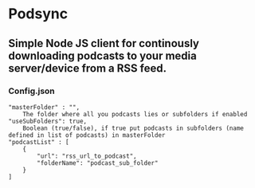 # Podsync
Simple Node JS client for continously downloading podcasts to your media server/device from a RSS feed.
---
### Config.json
    "masterFolder" : "",
        The folder where all you podcasts lies or subfolders if enabled
    "useSubFolders": true,
        Boolean (true/false), if true put podcasts in subfolders (name defined in list of podcasts) in masterFolder
    "podcastList" : [
        {
            "url": "rss_url_to_podcast",
            "folderName": "podcast_sub_folder"
        }
    ]
